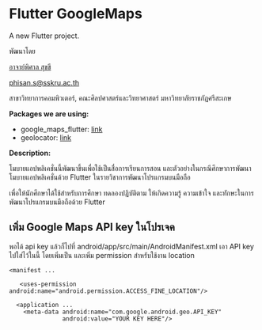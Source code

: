 # Flutter GoogleMaps

A new Flutter project.

พัฒนาโดย 

[อาจาย์พิศาล สุขขี](https://www.facebook.com/numvarn)

phisan.s@sskru.ac.th

สาขาวิทยาการคอมพิวเตอร์, คณะศิลปศาสตร์และวิทยาศาสตร์ มหาวิทยาลัยราชภัฏศรีสะเกษ

**Packages we are using:**

- google_maps_flutter: [link](https://pub.dev/packages/google_maps_flutter)
- geolocator: [link](https://pub.dev/packages/geolocator)

**Description:**

โมบายแอปพลิเคชั่นนี้พัฒนาขึ้นเพื่อใช้เป็นสื่อการเรียนการสอน และตัวอย่างในกรณีศึกษาการพัฒนาโมบายแอปพลิเคชั่นด้วย Flutter ในรายวิชาการพัฒนาโปรแกรมบนมือถือ

เพื่อให้นักศึกษาได้ใช้สำหรับการศึกษา ทดลองปฏิบัติตาม ให้เกิดความรู้ ความเข้าใจ และทักษะในการพัฒนาโปรแกรมบนมือถือด้วย Flutter

## เพิ่ม Google Maps API key ในโปรเจค

พอได้ api key แล้วก็ไปที่ android/app/src/main/AndroidManifest.xml เอา API key ไปใส่ไว้ในนี้ โดยเพิ่มเป็น <meta-data> และเพิ่ม permission สำหรับใช้งาน location

```
<manifest ...
 
   <uses-permission android:name="android.permission.ACCESS_FINE_LOCATION"/>
 
  <application ...
    <meta-data android:name="com.google.android.geo.API_KEY"
               android:value="YOUR KEY HERE"/>
```